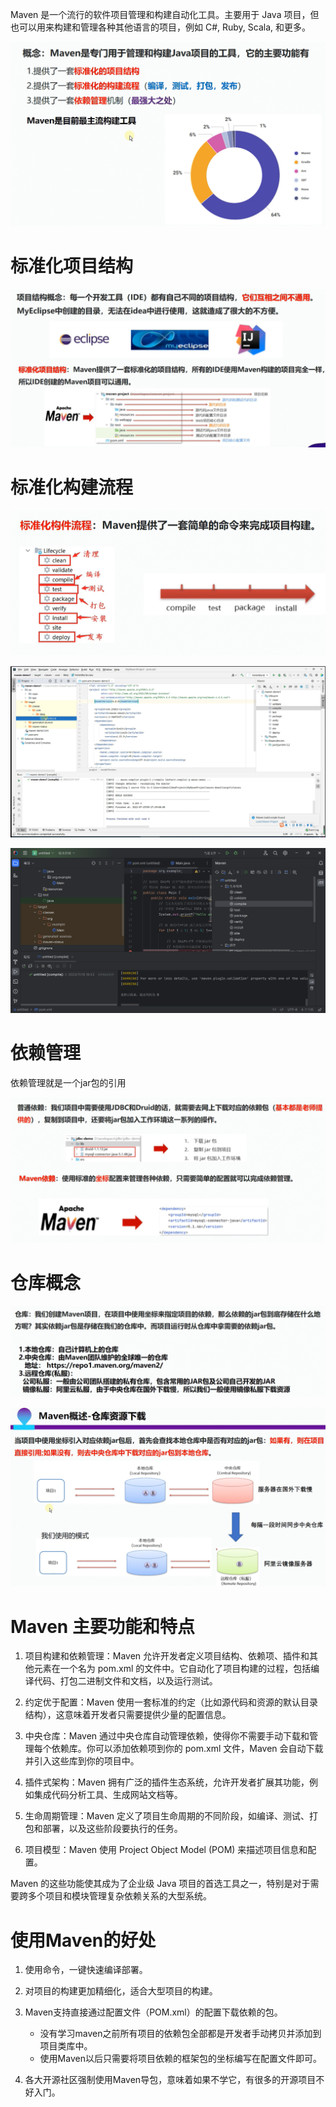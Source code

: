 Maven 是一个流行的软件项目管理和构建自动化工具。主要用于 Java 项目，但也可以用来构建和管理各种其他语言的项目，例如 C#, Ruby, Scala, 和更多。

![Alt text](images/image-5.png)

# 标准化项目结构

![Alt text](images/image-6.png)

# 标准化构建流程

![Alt text](images/image-9.png)

![Alt text](images/image-7.png)

![Alt text](images/image-8.png)

# 依赖管理

依赖管理就是一个jar包的引用

![Alt text](images/image-10.png)

# 仓库概念

![Alt text](images/image-11.png)

![Alt text](images/image-12.png)

# Maven 主要功能和特点

1. 项目构建和依赖管理：Maven 允许开发者定义项目结构、依赖项、插件和其他元素在一个名为 pom.xml 的文件中。它自动化了项目构建的过程，包括编译代码、打包二进制文件和文档，以及运行测试。

2. 约定优于配置：Maven 使用一套标准的约定（比如源代码和资源的默认目录结构），这意味着开发者只需要提供少量的配置信息。

3. 中央仓库：Maven 通过中央仓库自动管理依赖，使得你不需要手动下载和管理每个依赖库。你可以添加依赖项到你的 pom.xml 文件，Maven 会自动下载并引入这些库到你的项目中。

4. 插件式架构：Maven 拥有广泛的插件生态系统，允许开发者扩展其功能，例如集成代码分析工具、生成网站文档等。

5. 生命周期管理：Maven 定义了项目生命周期的不同阶段，如编译、测试、打包和部署，以及这些阶段要执行的任务。

6. 项目模型：Maven 使用 Project Object Model (POM) 来描述项目信息和配置。

Maven 的这些功能使其成为了企业级 Java 项目的首选工具之一，特别是对于需要跨多个项目和模块管理复杂依赖关系的大型系统。

# 使用Maven的好处
1. 使用命令，一键快速编译部署。

2. 对项目的构建更加精细化，适合大型项目的构建。

3. Maven支持直接通过配置文件（POM.xml）的配置下载依赖的包。
    - 没有学习maven之前所有项目的依赖包全部都是开发者手动拷贝并添加到项目类库中。
    - 使用Maven以后只需要将项目依赖的框架包的坐标编写在配置文件即可。

4. 各大开源社区强制使用Maven导包，意味着如果不学它，有很多的开源项目不好入门。
